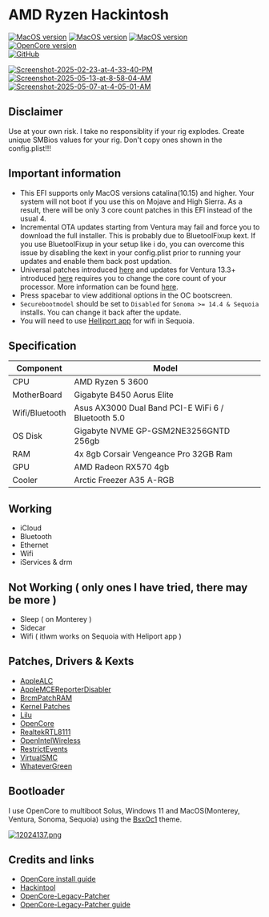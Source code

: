 # AMD Ryzen Hackintosh

[![MacOS version](https://img.shields.io/badge/Ventura-13.7.4-informational.svg)](https://www.apple.com/macos) [![MacOS version](https://img.shields.io/badge/Sonoma-14.7.6-informational.svg)](https://www.apple.com/macos) [![MacOS version](https://img.shields.io/badge/Sequoia-15.5-informational.svg)](https://www.apple.com/macos) \
[![OpenCore version](https://img.shields.io/badge/OpenCore-1.0.4-informational.svg)](https://github.com/acidanthera/OpenCorePkg)\
[![GitHub](https://img.shields.io/github/license/sileshn/Ryzentosh?style=flat-square)](https://github.com/sileshn/Ryzentosh/blob/master/LICENSE)

<a href="https://ibb.co/NnphwxbM"><img src="https://i.ibb.co/NnphwxbM/Screenshot-2025-02-23-at-4-33-40-PM.png" alt="Screenshot-2025-02-23-at-4-33-40-PM" border="0" /></a> <a href="https://ibb.co/prxFBGQ5"><img src="https://i.ibb.co/prxFBGQ5/Screenshot-2025-05-13-at-8-58-04-AM.png" alt="Screenshot-2025-05-13-at-8-58-04-AM" border="0"></a> <a href="https://ibb.co/Qv44pjCm"><img src="https://i.ibb.co/Qv44pjCm/Screenshot-2025-05-07-at-4-05-01-AM.png" alt="Screenshot-2025-05-07-at-4-05-01-AM" border="0"></a>
## Disclaimer
Use at your own risk. I take no responsiblity if your rig explodes. Create unique SMBios values for your rig. Don't copy ones shown in the config.plist!!!

## Important information
* This EFI supports only MacOS versions catalina(10.15) and higher. Your system will not boot if you use this on Mojave and High Sierra. As a result, there will be only 3 core count patches in this EFI instead of the usual 4.
* Incremental OTA updates starting from Ventura may fail and force you to download the full installer. This is probably due to BluetoolFixup kext. If you use BluetoolFixup in your setup like i do, you can overcome this issue by disabling the kext in your config.plist prior to running your updates and enable them back post updation.
* Universal patches introduced [here](https://github.com/sileshn/Ryzentosh/commit/adcb87fa003a0e77afaded014984a00ecb07b775) and updates for Ventura 13.3+ introduced [here](https://github.com/sileshn/Ryzentosh/commit/00aab441a0a8a0fbcc9532c7beb51bbec24d85cb) requires you to change the core count of your processor. More information can be found [here](https://github.com/AMD-OSX/AMD_Vanilla#read-me-first).
* Press spacebar to view additional options in the OC bootscreen.
* `Securebootmodel` should be set to `Disabled` for `Sonoma >= 14.4 & Sequoia` installs. You can change it back after the update.
* You will need to use [Helliport app](https://github.com/diepeterpan/HeliPort/releases/tag/v1.5.0) for wifi in Sequoia.

## Specification

| Component        | Model                                              |
| ---------------- | ---------------------------------------------------|
| CPU              | AMD Ryzen 5 3600                                   |
| MotherBoard      | Gigabyte B450 Aorus Elite                          |
| Wifi/Bluetooth   | Asus AX3000 Dual Band PCI-E WiFi 6 / Bluetooth 5.0 |
| OS Disk          | Gigabyte NVME GP-GSM2NE3256GNTD 256gb              |
| RAM              | 4x 8gb Corsair Vengeance Pro 32GB Ram              |
| GPU              | AMD Radeon RX570 4gb                               |
| Cooler    	   | Arctic Freezer A35 A-RGB          		            |

## Working

* iCloud
* Bluetooth
* Ethernet
* Wifi
* iServices & drm

## Not Working ( only ones I have tried, there may be more )

* Sleep ( on Monterey )
* Sidecar
* Wifi ( itlwm works on Sequoia with Heliport app )

## Patches, Drivers & Kexts

* [AppleALC](https://github.com/acidanthera/AppleALC)
* [AppleMCEReporterDisabler](https://github.com/acidanthera/bugtracker/files/3703498/AppleMCEReporterDisabler.kext.zip)
* [BrcmPatchRAM](https://github.com/acidanthera/BrcmPatchRAM)
* [Kernel Patches](https://github.com/AMD-OSX/AMD_Vanilla)
* [Lilu](https://github.com/acidanthera/Lilu)
* [OpenCore](https://github.com/acidanthera/OpenCorePkg)
* [RealtekRTL8111](https://github.com/Mieze/RTL8111_driver_for_OS_X)
* [OpenIntelWireless](https://github.com/OpenIntelWireless)
* [RestrictEvents](https://github.com/acidanthera/RestrictEvents)
* [VirtualSMC](https://github.com/acidanthera/VirtualSMC)
* [WhateverGreen](https://github.com/acidanthera/WhateverGreen)

## Bootloader

I use OpenCore to multiboot Solus, Windows 11 and MacOS(Monterey, Ventura, Sonoma, Sequoia) using the [BsxOc1](https://github.com/blackosx/BsxOc1) theme.

[![12024137.png](https://i.postimg.cc/63Tz2132/12024137.png)](https://postimg.cc/G8wv6Kvd)

## Credits and links

* [OpenCore install guide](https://dortania.github.io/OpenCore-Install-Guide)
* [Hackintool](https://www.hackintosh-forum.de/forum/thread/38316-hackintool-ehemals-intel-fb-patcher)
* [OpenCore-Legacy-Patcher](https://github.com/dortania/OpenCore-Legacy-Patcher)
* [OpenCore-Legacy-Patcher guide](https://dortania.github.io/OpenCore-Legacy-Patcher)
